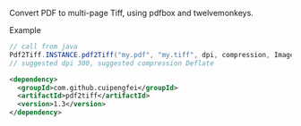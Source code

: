 Convert PDF to multi-page Tiff, using pdfbox and twelvemonkeys.

Example

```java
// call from java
Pdf2Tiff.INSTANCE.pdf2Tiff("my.pdf", "my.tiff", dpi, compression, ImageType.RGB);
// suggested dpi 300, suggested compression Deflate
```

```xml
<dependency>
  <groupId>com.github.cuipengfei</groupId>
  <artifactId>pdf2tiff</artifactId>
  <version>1.3</version>
</dependency>
```
